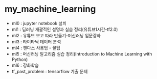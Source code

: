 # my_machine_learning
- ml0 : jupyter notebook 설치
- ml1 : 딥러닝 개괄적인 설명과 실습 정리(유튜브1시간-tf2.0)
- ml2 : 유튜브 보고 따라 만들기-머신러닝 입문강좌
- ml3 : 타이타닉 데이터 분석
- ml4 : 팬다스 사용법 - 꿀팁
- ml5 : 머신러닝 알고리즘 실습 정리(Introduction to Machine Learning with Python)
- ml6 : 강화학습 
- tf_past_problem : tensorflow 기출 문제


